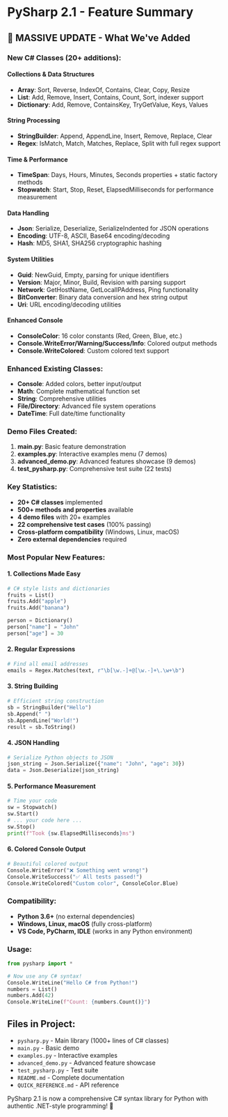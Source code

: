 # PySharp 2.1 - Feature Summary

## 🎉 MASSIVE UPDATE - What We've Added

### New C# Classes (20+ additions):

#### Collections & Data Structures
- **Array**: Sort, Reverse, IndexOf, Contains, Clear, Copy, Resize
- **List**: Add, Remove, Insert, Contains, Count, Sort, indexer support  
- **Dictionary**: Add, Remove, ContainsKey, TryGetValue, Keys, Values

#### String Processing
- **StringBuilder**: Append, AppendLine, Insert, Remove, Replace, Clear
- **Regex**: IsMatch, Match, Matches, Replace, Split with full regex support

#### Time & Performance  
- **TimeSpan**: Days, Hours, Minutes, Seconds properties + static factory methods
- **Stopwatch**: Start, Stop, Reset, ElapsedMilliseconds for performance measurement

#### Data Handling
- **Json**: Serialize, Deserialize, SerializeIndented for JSON operations
- **Encoding**: UTF-8, ASCII, Base64 encoding/decoding
- **Hash**: MD5, SHA1, SHA256 cryptographic hashing

#### System Utilities
- **Guid**: NewGuid, Empty, parsing for unique identifiers
- **Version**: Major, Minor, Build, Revision with parsing support
- **Network**: GetHostName, GetLocalIPAddress, Ping functionality
- **BitConverter**: Binary data conversion and hex string output
- **Uri**: URL encoding/decoding utilities

#### Enhanced Console
- **ConsoleColor**: 16 color constants (Red, Green, Blue, etc.)
- **Console.WriteError/Warning/Success/Info**: Colored output methods
- **Console.WriteColored**: Custom colored text support

### Enhanced Existing Classes:
- **Console**: Added colors, better input/output
- **Math**: Complete mathematical function set
- **String**: Comprehensive utilities
- **File/Directory**: Advanced file system operations
- **DateTime**: Full date/time functionality

### Demo Files Created:
1. **main.py**: Basic feature demonstration
2. **examples.py**: Interactive examples menu (7 demos)
3. **advanced_demo.py**: Advanced features showcase (9 demos)
4. **test_pysharp.py**: Comprehensive test suite (22 tests)

### Key Statistics:
- **20+ C# classes** implemented
- **500+ methods and properties** available
- **4 demo files** with 20+ examples
- **22 comprehensive test cases** (100% passing)
- **Cross-platform compatibility** (Windows, Linux, macOS)
- **Zero external dependencies** required

### Most Popular New Features:

#### 1. Collections Made Easy
```python
# C# style lists and dictionaries
fruits = List()
fruits.Add("apple")
fruits.Add("banana")

person = Dictionary()
person["name"] = "John"
person["age"] = 30
```

#### 2. Regular Expressions
```python
# Find all email addresses
emails = Regex.Matches(text, r"\b[\w.-]+@[\w.-]+\.\w+\b")
```

#### 3. String Building  
```python
# Efficient string construction
sb = StringBuilder("Hello")
sb.Append(" ")
sb.AppendLine("World!")
result = sb.ToString()
```

#### 4. JSON Handling
```python
# Serialize Python objects to JSON
json_string = Json.Serialize({"name": "John", "age": 30})
data = Json.Deserialize(json_string)
```

#### 5. Performance Measurement
```python
# Time your code
sw = Stopwatch()
sw.Start()
# ... your code here ...
sw.Stop()
print(f"Took {sw.ElapsedMilliseconds}ms")
```

#### 6. Colored Console Output
```python
# Beautiful colored output
Console.WriteError("❌ Something went wrong!")
Console.WriteSuccess("✅ All tests passed!")
Console.WriteColored("Custom color", ConsoleColor.Blue)
```

### Compatibility:
- **Python 3.6+** (no external dependencies)
- **Windows, Linux, macOS** (fully cross-platform)
- **VS Code, PyCharm, IDLE** (works in any Python environment)

### Usage:
```python
from pysharp import *

# Now use any C# syntax!
Console.WriteLine("Hello C# from Python!")
numbers = List()
numbers.Add(42)
Console.WriteLine(f"Count: {numbers.Count()}")
```

## Files in Project:
- `pysharp.py` - Main library (1000+ lines of C# classes)
- `main.py` - Basic demo
- `examples.py` - Interactive examples  
- `advanced_demo.py` - Advanced feature showcase
- `test_pysharp.py` - Test suite
- `README.md` - Complete documentation
- `QUICK_REFERENCE.md` - API reference

PySharp 2.1 is now a comprehensive C# syntax library for Python with authentic .NET-style programming! 🚀
